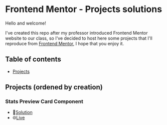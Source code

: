 # Frontend Mentor - Projects solutions

Hello and welcome!

I've created this repo after my professor introduced Frontend Mentor website to our class, so I've decided to host here some projects that I'll reproduce from [Frontend Mentor](https://frontendmentor.io/), I hope that you enjoy it.

## Table of contents

- [Projects](#projects)

## Projects (ordened by creation)

### Stats Preview Card Component
- 📄[Solution](/stats-preview-card-component)
- 🌐[Live](/stats-preview-card-component)


##